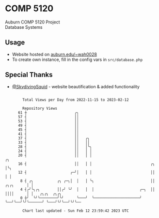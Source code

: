 # COMP 5120
Auburn COMP 5120 Project  
Database Systems

## Usage
- Website hosted on [auburn.edu/~wah0028](https://webhome.auburn.edu/~wah0028/)
- To create own instance, fill in the config vars in `src/database.php`

## Special Thanks
- [@SkydivingSquid](https://github.com/SkydivingSquid) - website beautification & added functionality

```

        Total Views per Day from 2022-11-15 to 2023-02-12

        Repository Views
      61 ┼                      ╭╮
      57 ┤                      ││
      53 ┤                      ││
      49 ┤                      ││
      45 ┤                      ││
      41 ┤                      ││
      37 ┤                      ││   ╭╮
      33 ┤                      ││   ││
      28 ┤                      ││   │╰╮
      24 ┤                      ││   │ │
      20 ┤                      ││   │ │                                         ╭╮
      16 ┤                      ││   │ │                           ╭╮            │╰╮
      12 ┤                    ╭─╯│   │ │                           ││            │ │
       8 ┤ ╭╮           ╭╮ ╭─╮│  │   │ ╰╮                          ││  ╭╮╭╮      │ │
       4 ┤╭╯╰╮╭╮        ││╭╯ ╰╯  │   │  │                     ╭─╮  ││  ││││      │ │   ╭╮╭╮  ╭╮╭╮
       0 ┼╯  ╰╯╰────────╯╰╯      ╰───╯  ╰─────────────────────╯ ╰──╯╰──╯╰╯╰──────╯ ╰───╯╰╯╰──╯╰╯╰──

        Chart last updated - Sun Feb 12 23:59:42 2023 UTC
        
```
